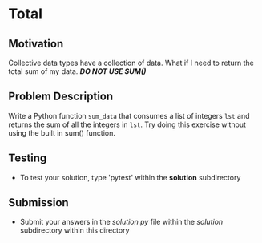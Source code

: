 # Total

## Motivation
Collective data types have a collection of data. What if I need to return the total sum of my data.
 ***DO NOT USE SUM()***

## Problem Description
Write a Python function `sum_data` that consumes a list of integers `lst` and returns the sum of all the integers in `lst`. Try doing this exercise without using the built in sum() function.

## Testing
* To test your solution, type 'pytest' within the **solution** subdirectory

## Submission
* Submit your answers in the *solution.py* file within the *solution* subdirectory within this directory

